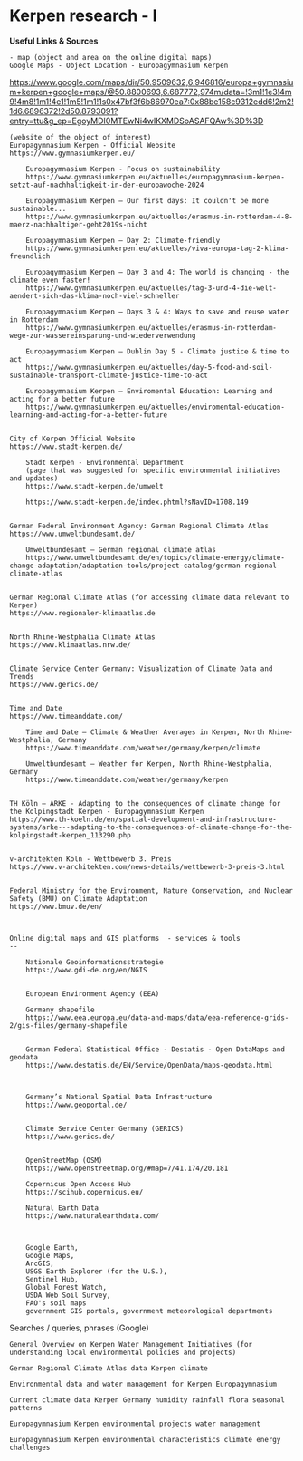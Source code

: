 # Kerpen research - I

**Useful Links & Sources**

	- map (object and area on the online digital maps)  
	Google Maps - Object Location - Europagymnasium Kerpen
https://www.google.com/maps/dir/50.9509632,6.946816/europa+gymnasium+kerpen+google+maps/@50.8800693,6.687772,974m/data=!3m1!1e3!4m9!4m8!1m1!4e1!1m5!1m1!1s0x47bf3f6b86970ea7:0x88be158c9312edd6!2m2!1d6.6896372!2d50.8793091?entry=ttu&g_ep=EgoyMDI0MTEwNi4wIKXMDSoASAFQAw%3D%3D



	(website of the object of interest)
	Europagymnasium Kerpen - Official Website
	https://www.gymnasiumkerpen.eu/

		Europagymnasium Kerpen - Focus on sustainability
		https://www.gymnasiumkerpen.eu/aktuelles/europagymnasium-kerpen-setzt-auf-nachhaltigkeit-in-der-europawoche-2024

		Europagymnasium Kerpen — Our first days: It couldn't be more sustainable...
		https://www.gymnasiumkerpen.eu/aktuelles/erasmus-in-rotterdam-4-8-maerz-nachhaltiger-geht2019s-nicht

		Europagymnasium Kerpen — Day 2: Climate-friendly
		https://www.gymnasiumkerpen.eu/aktuelles/viva-europa-tag-2-klima-freundlich

		Europagymnasium Kerpen — Day 3 and 4: The world is changing - the climate even faster!
		https://www.gymnasiumkerpen.eu/aktuelles/tag-3-und-4-die-welt-aendert-sich-das-klima-noch-viel-schneller

		Europagymnasium Kerpen — Days 3 & 4: Ways to save and reuse water in Rotterdam
		https://www.gymnasiumkerpen.eu/aktuelles/erasmus-in-rotterdam-wege-zur-wassereinsparung-und-wiederverwendung

		Europagymnasium Kerpen — Dublin Day 5 - Climate justice & time to act
		https://www.gymnasiumkerpen.eu/aktuelles/day-5-food-and-soil-sustainable-transport-climate-justice-time-to-act

		Europagymnasium Kerpen — Enviromental Education: Learning and acting for a better future
		https://www.gymnasiumkerpen.eu/aktuelles/enviromental-education-learning-and-acting-for-a-better-future


	City of Kerpen Official Website
	https://www.stadt-kerpen.de/

		Stadt Kerpen - Environmental Department
		(page that was suggested for specific environmental initiatives and updates)
		https://www.stadt-kerpen.de/umwelt

		https://www.stadt-kerpen.de/index.phtml?sNavID=1708.149


	German Federal Environment Agency: German Regional Climate Atlas
	https://www.umweltbundesamt.de/

		Umweltbundesamt — German regional climate atlas
		https://www.umweltbundesamt.de/en/topics/climate-energy/climate-change-adaptation/adaptation-tools/project-catalog/german-regional-climate-atlas


	German Regional Climate Atlas (for accessing climate data relevant to Kerpen)
	https://www.regionaler-klimaatlas.de


	North Rhine-Westphalia Climate Atlas
	https://www.klimaatlas.nrw.de/


	Climate Service Center Germany: Visualization of Climate Data and Trends
	https://www.gerics.de/


	Time and Date
	https://www.timeanddate.com/

		Time and Date — Climate & Weather Averages in Kerpen, North Rhine-Westphalia, Germany
		https://www.timeanddate.com/weather/germany/kerpen/climate

		Umweltbundesamt — Weather for Kerpen, North Rhine-Westphalia, Germany
		https://www.timeanddate.com/weather/germany/kerpen


	TH Köln — ARKE - Adapting to the consequences of climate change for the Kolpingstadt Kerpen - Europagymnasium Kerpen
	https://www.th-koeln.de/en/spatial-development-and-infrastructure-systems/arke---adapting-to-the-consequences-of-climate-change-for-the-kolpingstadt-kerpen_113290.php


	v-architekten Köln - Wettbewerb 3. Preis
	https://www.v-architekten.com/news-details/wettbewerb-3-preis-3.html


	Federal Ministry for the Environment, Nature Conservation, and Nuclear Safety (BMU) on Climate Adaptation
	https://www.bmuv.de/en/



	Online digital maps and GIS platforms  - services & tools
	--

		Nationale Geoinformationsstrategie
		https://www.gdi-de.org/en/NGIS


		European Environment Agency (EEA)

		Germany shapefile
		https://www.eea.europa.eu/data-and-maps/data/eea-reference-grids-2/gis-files/germany-shapefile


		German Federal Statistical Office - Destatis - Open DataMaps and geodata
		https://www.destatis.de/EN/Service/OpenData/maps-geodata.html



		Germany’s National Spatial Data Infrastructure
		https://www.geoportal.de/


		Climate Service Center Germany (GERICS)
		https://www.gerics.de/


		OpenStreetMap (OSM)
		https://www.openstreetmap.org/#map=7/41.174/20.181

		Copernicus Open Access Hub
		https://scihub.copernicus.eu/

		Natural Earth Data
		https://www.naturalearthdata.com/



		Google Earth, 
		Google Maps, 
		ArcGIS, 
		USGS Earth Explorer (for the U.S.), 
		Sentinel Hub, 
		Global Forest Watch, 
		USDA Web Soil Survey, 
		FAO's soil maps
		government GIS portals, government meteorological departments

		


Searches / queries, phrases (Google)

	General Overview on Kerpen Water Management Initiatives (for understanding local environmental policies and projects)

	German Regional Climate Atlas data Kerpen climate

	Environmental data and water management for Kerpen Europagymnasium

	Current climate data Kerpen Germany humidity rainfall flora seasonal patterns

	Europagymnasium Kerpen environmental projects water management

	Europagymnasium Kerpen environmental characteristics climate energy challenges

